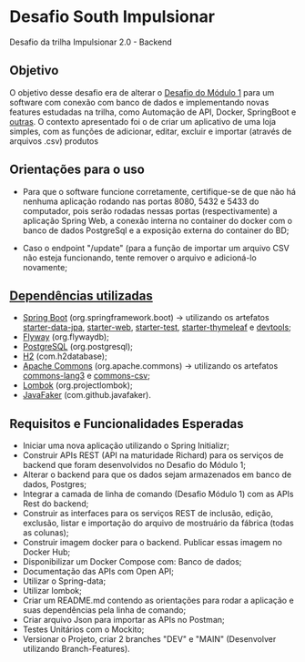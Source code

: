 # Desafio South Impulsionar
Desafio da trilha Impulsionar 2.0 - Backend

## Objetivo
O objetivo desse desafio era de alterar o [Desafio do Módulo 1](https://github.com/Artur-Bertoni/desafioBackendModulo1) para um software com conexão com banco de dados e implementando novas features estudadas na trilha, como Automação de API, Docker, SpringBoot e [outras](doc:requisitos-e-funcionalidades-esperadas).
O contexto apresentado foi o de criar um aplicativo de uma loja simples, com as funções de adicionar, editar, excluir e importar (através de arquivos .csv) produtos

## Orientações para o uso
- Para que o software funcione corretamente, certifique-se de que não há nenhuma aplicação rodando nas portas 8080, 5432 e 5433 do computador, pois serão rodadas nessas portas (respectivamente) a aplicação Spring Web, a conexão interna no container do docker com o banco de dados PostgreSql e a exposição externa do container do BD;

- Caso o endpoint "/update" (para a função de importar um arquivo CSV não esteja funcionando, tente remover o arquivo e adicioná-lo novamente;

## [Dependências utilizadas](https://github.com/Artur-Bertoni/desafioBackendModulo2/blob/main/pom.xml)
- [Spring Boot](https://spring.io/projects/spring-boot) (org.springframework.boot) -> utilizando os artefatos [starter-data-jpa](https://mvnrepository.com/artifact/org.springframework.boot/spring-boot-starter-data-jpa), [starter-web](https://mvnrepository.com/artifact/org.springframework.boot/spring-boot-starter-web), [starter-test](https://mvnrepository.com/artifact/org.springframework.boot/spring-boot-starter-test), [starter-thymeleaf](https://mvnrepository.com/artifact/org.springframework.boot/spring-boot-starter-thymeleaf) e [devtools](https://mvnrepository.com/artifact/org.springframework.boot/spring-boot-devtools);
- [Flyway](https://flywaydb.org) (org.flywaydb);
- [PostgreSQL](https://www.postgresql.org) (org.postgresql);
- [H2](https://www.h2database.com/html/main.html) (com.h2database);
- [Apache Commons](https://commons.apache.org) (org.apache.commons) -> utilizando os artefatos [commons-lang3](https://commons.apache.org/proper/commons-lang/) e [commons-csv](https://commons.apache.org/proper/commons-csv/);
- [Lombok](https://projectlombok.org) (org.projectlombok);
- [JavaFaker](https://github.com/DiUS/java-faker) (com.github.javafaker).

## Requisitos e Funcionalidades Esperadas
- Iniciar uma nova aplicação utilizando o Spring Initializr;
- Construir APIs REST (API na maturidade Richard) para os serviços de backend que foram desenvolvidos no Desafio do Módulo 1;
- Alterar o backend para que os dados sejam armazenados em banco de dados, Postgres;
- Integrar a camada de linha de comando (Desafio Módulo 1) com as APIs Rest do backend;
- Construir as interfaces para os serviços REST de inclusão, edição, exclusão, listar e importação do arquivo de mostruário da fábrica (todas as colunas);
- Construir imagem docker para o backend. Publicar essas imagem no Docker Hub;
- Disponibilizar um Docker Compose com: Banco de dados;
- Documentação das APIs com Open API;
- Utilizar o Spring-data;
- Utilizar lombok;
- Criar um README.md contendo as orientações para rodar a aplicação e suas dependências pela linha de comando;
- Criar arquivo Json para importar as APIs no Postman;
- Testes Unitários com o Mockito;
- Versionar o Projeto, criar 2 branches "DEV" e "MAIN" (Desenvolver utilizando Branch-Features).
